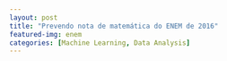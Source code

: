 ```yaml
---
layout: post
title: "Prevendo nota de matemática do ENEM de 2016"
featured-img: enem
categories: [Machine Learning, Data Analysis]
---
```

